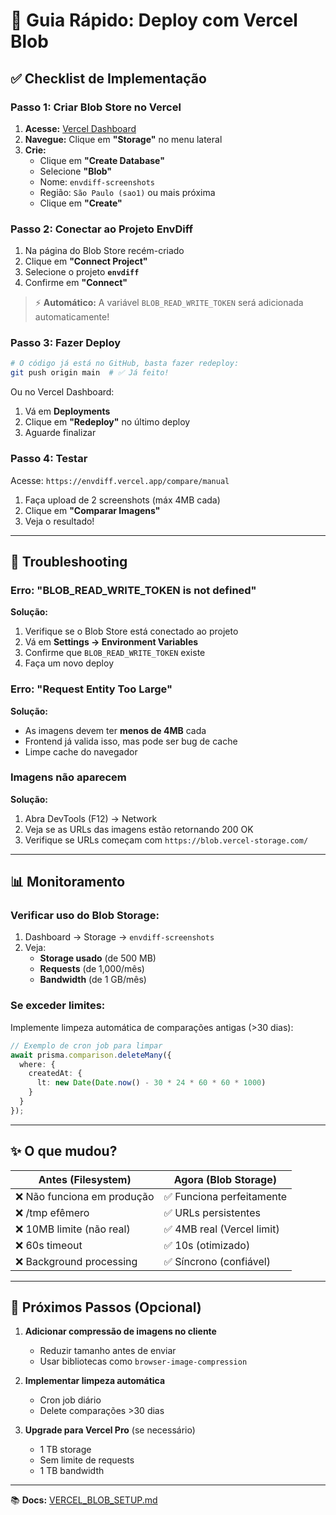 # 🚀 Guia Rápido: Deploy com Vercel Blob

## ✅ Checklist de Implementação

### Passo 1: Criar Blob Store no Vercel

1. **Acesse:** [Vercel Dashboard](https://vercel.com/dashboard)
2. **Navegue:** Clique em **"Storage"** no menu lateral
3. **Crie:** 
   - Clique em **"Create Database"**
   - Selecione **"Blob"**
   - Nome: `envdiff-screenshots`
   - Região: `São Paulo (sao1)` ou mais próxima
   - Clique em **"Create"**

### Passo 2: Conectar ao Projeto EnvDiff

1. Na página do Blob Store recém-criado
2. Clique em **"Connect Project"**
3. Selecione o projeto **`envdiff`**
4. Confirme em **"Connect"**

> ⚡ **Automático:** A variável `BLOB_READ_WRITE_TOKEN` será adicionada automaticamente!

### Passo 3: Fazer Deploy

```bash
# O código já está no GitHub, basta fazer redeploy:
git push origin main  # ✅ Já feito!
```

Ou no Vercel Dashboard:
1. Vá em **Deployments**
2. Clique em **"Redeploy"** no último deploy
3. Aguarde finalizar

### Passo 4: Testar

Acesse: `https://envdiff.vercel.app/compare/manual`

1. Faça upload de 2 screenshots (máx 4MB cada)
2. Clique em **"Comparar Imagens"**
3. Veja o resultado!

---

## 🐛 Troubleshooting

### Erro: "BLOB_READ_WRITE_TOKEN is not defined"

**Solução:**
1. Verifique se o Blob Store está conectado ao projeto
2. Vá em **Settings → Environment Variables**
3. Confirme que `BLOB_READ_WRITE_TOKEN` existe
4. Faça um novo deploy

### Erro: "Request Entity Too Large"

**Solução:**
- As imagens devem ter **menos de 4MB** cada
- Frontend já valida isso, mas pode ser bug de cache
- Limpe cache do navegador

### Imagens não aparecem

**Solução:**
1. Abra DevTools (F12) → Network
2. Veja se as URLs das imagens estão retornando 200 OK
3. Verifique se URLs começam com `https://blob.vercel-storage.com/`

---

## 📊 Monitoramento

### Verificar uso do Blob Storage:

1. Dashboard → Storage → `envdiff-screenshots`
2. Veja:
   - **Storage usado** (de 500 MB)
   - **Requests** (de 1,000/mês)
   - **Bandwidth** (de 1 GB/mês)

### Se exceder limites:

Implemente limpeza automática de comparações antigas (>30 dias):

```typescript
// Exemplo de cron job para limpar
await prisma.comparison.deleteMany({
  where: {
    createdAt: {
      lt: new Date(Date.now() - 30 * 24 * 60 * 60 * 1000)
    }
  }
});
```

---

## ✨ O que mudou?

| Antes (Filesystem) | Agora (Blob Storage) |
|-------------------|----------------------|
| ❌ Não funciona em produção | ✅ Funciona perfeitamente |
| ❌ /tmp efêmero | ✅ URLs persistentes |
| ❌ 10MB limite (não real) | ✅ 4MB real (Vercel limit) |
| ❌ 60s timeout | ✅ 10s (otimizado) |
| ❌ Background processing | ✅ Síncrono (confiável) |

---

## 🎯 Próximos Passos (Opcional)

1. **Adicionar compressão de imagens no cliente**
   - Reduzir tamanho antes de enviar
   - Usar bibliotecas como `browser-image-compression`

2. **Implementar limpeza automática**
   - Cron job diário
   - Delete comparações >30 dias

3. **Upgrade para Vercel Pro** (se necessário)
   - 1 TB storage
   - Sem limite de requests
   - 1 TB bandwidth

---

📚 **Docs:** [VERCEL_BLOB_SETUP.md](./VERCEL_BLOB_SETUP.md)
